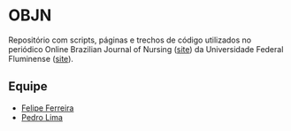 # OBJN
Repositório com scripts, páginas e trechos de código utilizados no periódico Online Brazilian Journal of Nursing ([site](http://www.objnursing.uff.br)) da Universidade Federal Fluminense ([site](http://www.uff.br)).

## Equipe
- [Felipe Ferreira](https://github.com/felipesilfer)
- [Pedro Lima](https://gitlab.com/emailpedrolima)
